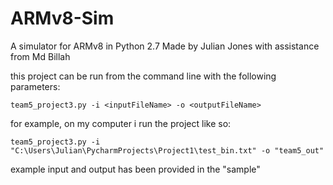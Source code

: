 # ARMv8-Sim
A simulator for ARMv8 in Python 2.7
Made by Julian Jones with assistance from Md Billah

this project can be run from the command line with the following parameters:

    team5_project3.py -i <inputFileName> -o <outputFileName>

for example, on my computer i run the project like so:

    team5_project3.py -i "C:\Users\Julian\PycharmProjects\Project1\test_bin.txt" -o "team5_out"

example input and output has been provided in the "sample"
